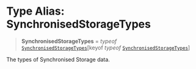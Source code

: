 # Type Alias: SynchronisedStorageTypes

> **SynchronisedStorageTypes** = *typeof* [`SynchronisedStorageTypes`](../variables/SynchronisedStorageTypes.md)\[keyof *typeof* [`SynchronisedStorageTypes`](../variables/SynchronisedStorageTypes.md)\]

The types of Synchronised Storage data.
